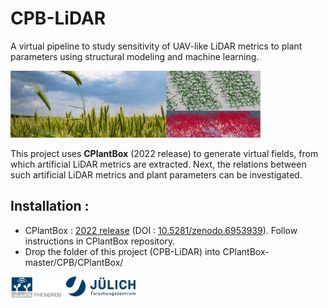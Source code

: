 # CPB-LiDAR
A virtual pipeline to study sensitivity of UAV-like LiDAR metrics to plant parameters using structural modeling and machine learning.

<img src="figures/banner.png" width="400"/>

This project uses **CPlantBox** (2022 release) to generate virtual fields, from which artificial LiDAR metrics are extracted. 
Next, the relations between such artificial LiDAR metrics and plant parameters can be investigated.



## Installation : 
- CPlantBox : [2022 release](https://github.com/Plant-Root-Soil-Interactions-Modelling/CPlantBox/releases/tag/v1.1) (DOI : [10.5281/zenodo.6953939](https://doi.org/10.5281/zenodo.6953939)). Follow instructions in CPlantBox repository.
- Drop the folder of this project (CPB-LiDAR) into CPlantBox-master/CPB/CPlantBox/

<img src="figures/logos.png" width="200"/>
